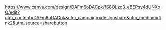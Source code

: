 https://www.canva.com/design/DAFm6oDACpk/fS8OLzc3_eBEPsy4dUNXoQ/edit?utm_content=DAFm6oDACpk&utm_campaign=designshare&utm_medium=link2&utm_source=sharebutton
